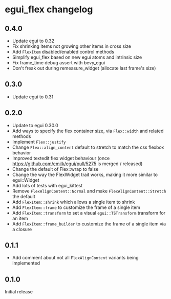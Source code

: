 # egui_flex changelog

## 0.4.0

- Update egui to 0.32
- Fix shrinking items not growing other items in cross size
- Add `FlexItem` disabled/enabled control methods
- Simplify egui_flex based on new egui atoms and intrinsic size
- Fix frame_time debug assert with bevy_egui
- Don't freak out during remeasure_widget (allocate last frame's size)

## 0.3.0

- Update egui to 0.31

## 0.2.0

- Update to egui 0.30.0
- Add ways to specify the flex container size, via `Flex::width` and related methods
- Implement `Flex::justify`
- Change `Flex::align_content` default to stretch to match the css flexbox behavior
- Improved textedit flex widget behaviour (once https://github.com/emilk/egui/pull/5275 is merged / released)
- Change the default of Flex::wrap to false
- Change the way the FlexWidget trait works, making it more similar to egui::Widget
- Add lots of tests with egui_kittest
- Remove `FlexAlignContent::Normal` and make `FlexAlignContent::Stretch` the default
- Add `FlexItem::shrink` which allows a single item to shrink
- Add `FlexItem::frame` to customize the frame of a single item
- Add `FlexItem::transform` to set a visual `egui::TSTransform` transform for an item
- Add `FlexItem::frame_builder` to customize the frame of a single item via a closure

## 0.1.1

- Add comment about not all `FlexAlignContent` variants being implemented

## 0.1.0

Initial release
